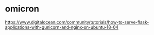 # omicron

https://www.digitalocean.com/community/tutorials/how-to-serve-flask-applications-with-gunicorn-and-nginx-on-ubuntu-18-04
